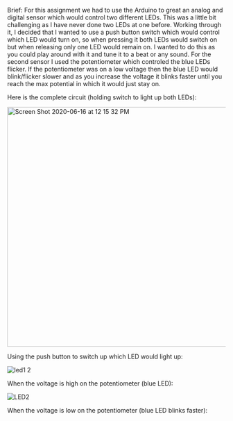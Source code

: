 Brief: For this assignment we had to use the Arduino to great an analog and digital sensor which would control two different LEDs. This was a little bit challenging as I have never done two LEDs at one before. Working through it, I decided that I wanted to use a push button switch which would control which LED would turn on, so when pressing it both LEDs would switch on but when releasing only one LED would remain on. I wanted to do this as you could play around with it and tune it to a beat or any sound. For the second sensor I used the potentiometer which controled the blue LEDs flicker. If the potentiometer was on a low voltage then the blue LED would blink/flicker slower and as you increase the voltage it blinks faster until you reach the max potential in which it would just stay on.

Here is the complete circuit (holding switch to light up both LEDs):

<img width="552" alt="Screen Shot 2020-06-16 at 12 15 32 PM" src="https://user-images.githubusercontent.com/66205383/84749498-1abc6e80-afcb-11ea-893b-a9e4e45f868c.png">


Using the push button to switch up which LED would light up:

![led1 2](https://user-images.githubusercontent.com/66205383/84750454-57d53080-afcc-11ea-8936-87597ad95165.gif)


When the voltage is high on the potentiometer (blue LED):

![LED2](https://user-images.githubusercontent.com/66205383/84750309-29efec00-afcc-11ea-9816-6925aae3f8d9.gif)


When the voltage is low on the potentiometer (blue LED blinks faster):





